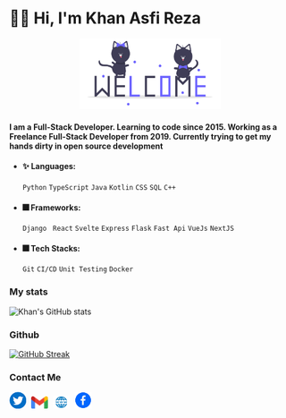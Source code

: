# 🙋‍♂️ Hi, I'm Khan Asfi Reza

<div align="center">
<img src="./welcome.gif" alt="drawing" width="50%"/>
</div>    

#### I am a Full-Stack Developer. Learning to code since 2015. Working as a Freelance Full-Stack Developer from 2019. Currently trying to get my hands dirty in open source development

- #### ✨ Languages: 
    ` Python `  ` TypeScript `  ` Java `  ` Kotlin `  ` CSS `  ` SQL ` `C++`
- #### 🎆 Frameworks: 
   ` Django `  ` React`  ` Svelte `  ` Express `  ` Flask `  ` Fast Api `  ` VueJs ` ` NextJS `
- #### 🎆 Tech Stacks:   
   ` Git `  ` CI/CD `  ` Unit Testing ` ` Docker ` 


### My stats
![Khan's GitHub stats](https://github-readme-stats.vercel.app/api?username=khan-asfi-reza&show_icons=true&theme=radical)

 
### Github

[![GitHub Streak](http://github-readme-streak-stats.herokuapp.com?user=khan-asfi-reza&theme=dark&date_format=j%20M%5B%20Y%5D)](https://git.io/streak-stats)


### Contact Me
<a style="margin-right:5px;" href="https://www.twitter.com/KhanAsfiReza"><img src="./twitter.png" alt="drawing" width="30"/></a>
<a style="margin-right:5px;" href="mailto:khanasfireza10@gmail.com"><img src="./mail.png" alt="drawing" width="30"/></a>
<a style="margin-right:5px;" href="https://www.khanasfireza.dev"><img src="./web.png" alt="drawing" width="30"/></a>
<a style="margin-right:5px;" href="https://www.facebook.com/khanasfirezapranto10"><img src="./fab.png" alt="drawing" width="30"/></a>
<!---
khan-asfi-reza/khan-asfi-reza is a ✨ special ✨ repository because its `README.md` (this file) appears on your GitHub profile.
You can click the Preview link to take a look at your changes.
--->
